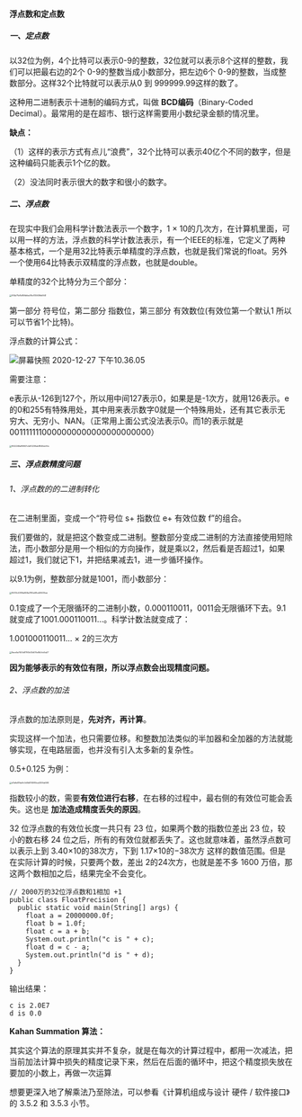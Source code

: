 #### 浮点数和定点数

##### 一、定点数

以32位为例，4个比特可以表示0-9的整数，32位就可以表示8个这样的整数，我们可以把最右边的2个 0-9的整数当成小数部分，把左边6个 0-9的整数，当成整数部分。这样32个比特就可以表示从0 到 999999.99这样的数了。

这种用二进制表示十进制的编码方式，叫做 **BCD编码**（Binary-Coded Decimal）。最常用的是在超市、银行这样需要用小数纪录金额的情况里。

**缺点：**

（1）这样的表示方式有点儿“浪费”，32个比特可以表示40亿个不同的数字，但是这种编码只能表示1个亿的数。

（2）没法同时表示很大的数字和很小的数字。

##### 二、浮点数

在现实中我们会用科学计数法表示一个数字，1 × 10的几次方，在计算机里面，可以用一样的方法，浮点数的科学计数法表示，有一个IEEE的标准，它定义了两种基本格式，一个是用32比特表示单精度的浮点数，也就是我们常说的float。另外一个使用64比特表示双精度的浮点数，也就是double。

单精度的32个比特分为三个部分：

<img src="https://liuyang-picbed.oss-cn-shanghai.aliyuncs.com/img/914b71bf1d85fb6ed76e1135f39b6941.jpg" alt="914b71bf1d85fb6ed76e1135f39b6941" style="zoom:25%;" />

第一部分 符号位，第二部分 指数位，第三部分 有效数位(有效位第一个默认1 所以可以节省1个比特)。

浮点数的计算公式：

![屏幕快照 2020-12-27 下午10.36.05](https://liuyang-picbed.oss-cn-shanghai.aliyuncs.com/img/%E5%B1%8F%E5%B9%95%E5%BF%AB%E7%85%A7%202020-12-27%20%E4%B8%8B%E5%8D%8810.36.05.png)

需要注意：

e表示从-126到127个，所以用中间127表示0，如果是是-1次方，就用126表示。e的0和255有特殊用处，其中用来表示数字0就是一个特殊用处，还有其它表示无穷大、无穷小、NAN。（正常用上面公式没法表示0。而1的表示就是 0011111110000000000000000000000）

<img src="https://liuyang-picbed.oss-cn-shanghai.aliyuncs.com/img/f922249a89667c4d10239eb8840dc94c.jpg" alt="f922249a89667c4d10239eb8840dc94c" style="zoom:25%;" />

##### 三、浮点数精度问题

###### 1、浮点数的的二进制转化

在二进制里面，变成一个“符号位 s+ 指数位 e+ 有效位数 f”的组合。

我们要做的，就是把这个数变成二进制。整数部分变成二进制的方法直接使用短除法，而小数部分是用一个相似的方向操作，就是乘以2，然后看是否超过1，如果超过1，我们就记下1，并把结果减去1，进一步循环操作。

以9.1为例，整数部分就是1001，而小数部分：

<img src="https://liuyang-picbed.oss-cn-shanghai.aliyuncs.com/img/f9213c43f5fa658a2192a68cd26435ae.jpg" alt="f9213c43f5fa658a2192a68cd26435ae" style="zoom:25%;" />

0.1变成了一个无限循环的二进制小数，0.000110011，0011会无限循环下去。9.1就变成了1001.000110011...。科学计数法就变成了：

1.001000110011... × 2的三次方

<img src="https://liuyang-picbed.oss-cn-shanghai.aliyuncs.com/img/9ace5a7404d1790b03d07bd1b3cb5a27.jpeg" alt="9ace5a7404d1790b03d07bd1b3cb5a27" style="zoom:25%;" />

**因为能够表示的有效位有限，所以浮点数会出现精度问题。**

###### 2、浮点数的加法

浮点数的加法原则是，**先对齐，再计算**。

实现这样一个加法，也只需要位移。和整数加法类似的半加器和全加器的方法就能够实现，在电路层面，也并没有引入太多新的复杂性。

0.5+0.125 为例：

<img src="https://liuyang-picbed.oss-cn-shanghai.aliyuncs.com/img/d7a6e87da9c0d0b874980ca4306a55f0.jpg" alt="d7a6e87da9c0d0b874980ca4306a55f0" style="zoom:25%;" />

指数较小的数，需要**有效位进行右移**，在右移的过程中，最右侧的有效位可能会丢失。这也是 **加法造成精度丢失的原因**。

32 位浮点数的有效位长度一共只有 23 位，如果两个数的指数位差出 23 位，较小的数右移 24 位之后，所有的有效位就都丢失了。这也就意味着，虽然浮点数可以表示上到 3.40×10的38次方，下到 1.17×10的−38次方 这样的数值范围。但是在实际计算的时候，只要两个数，差出 2的24次方，也就是差不多 1600 万倍，那这两个数相加之后，结果完全不会变化。

```
// 2000万的32位浮点数和1相加 +1 
public class FloatPrecision {
  public static void main(String[] args) {
    float a = 20000000.0f;
    float b = 1.0f;
    float c = a + b;
    System.out.println("c is " + c);
    float d = c - a;
    System.out.println("d is " + d);
  }
}
```

输出结果：

```
c is 2.0E7
d is 0.0
```





**Kahan Summation 算法：**

其实这个算法的原理其实并不复杂，就是在每次的计算过程中，都用一次减法，把当前加法计算中损失的精度记录下来，然后在后面的循环中，把这个精度损失放在要加的小数上，再做一次运算

想要更深入地了解乘法乃至除法，可以参看《计算机组成与设计 硬件 / 软件接口》的 3.5.2 和 3.5.3 小节。
